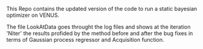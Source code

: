 This Repo contains the updated version of the code to run a static bayesian optimizer on VENUS.

The file LookAtData goes throught the log files and shows at the iteration 'Niter' the results profided by the method before and after the bug fixes in terms of Gaussian process regressor and Acquisition function.
